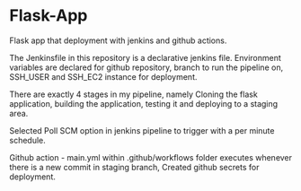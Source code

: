 # Flask-App
Flask app that deployment with jenkins and github actions.

The Jenkinsfile in this repository is a declarative jenkins file.
Environment variables are declared for github repository, branch to run the pipeline on, SSH_USER and SSH_EC2 instance for deployment.

There are exactly 4 stages in my pipeline, namely
Cloning the flask application, building the application, testing it and deploying to a staging area.

Selected Poll SCM option in jenkins pipeline to trigger with a per minute schedule.


Github action -
main.yml within .github/workflows folder executes whenever there is a new commit in staging branch, 
Created github secrets for deployment.


